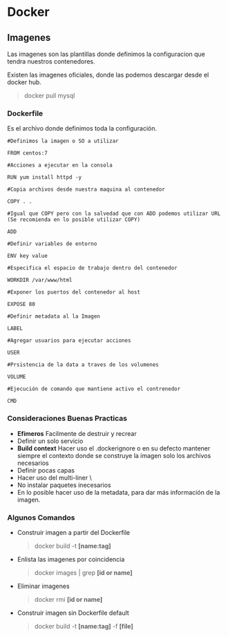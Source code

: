 # Docker

## Imagenes

Las imagenes son las plantillas donde definimos la configuracion que tendra nuestros contenedores.

Existen las imagenes oficiales, donde las podemos descargar desde el docker hub.

> docker pull mysql

### Dockerfile

Es el archivo donde definimos toda la configuración.

```
#Definimos la imagen o SO a utilizar

FROM centos:7

#Acciones a ejecutar en la consola

RUN yum install httpd -y

#Copia archivos desde nuestra maquina al contenedor

COPY . .

#Igual que COPY pero con la salvedad que con ADD podemos utilizar URL (Se recomienda en lo posible utilizar COPY)

ADD

#Definir variables de entorno

ENV key value

#Especifica el espacio de trabajo dentro del contenedor

WORKDIR /var/www/html

#Exponer los puertos del contenedor al host

EXPOSE 80

#Definir metadata al la Imagen

LABEL

#Agregar usuarios para ejecutar acciones

USER

#Prsistencia de la data a traves de los volumenes

VOLUME

#Ejecución de comando que mantiene activo el contrenedor

CMD

```

### Consideraciones Buenas Practicas

- **Efimeros** Facilmente de destruir y recrear
- Definir un solo servicio
- **Build context** Hacer uso el .dockerignore o en su defecto mantener siempre el contexto donde se construye la imagen solo los archivos necesarios
- Definir pocas capas
- Hacer uso del multi-liner \
- No instalar paquetes inecesarios
- En lo posible hacer uso de la metadata, para dar más información de la imagen.

### Algunos Comandos

- Construir imagen a partir del Dockerfile

  > docker build -t **[name:tag]**

- Enlista las imagenes por coincidencia

  > docker images | grep **[id or name]**

- Eliminar imagenes

  > docker rmi **[id or name]**

- Construir imagen sin Dockerfile default

  > docker build -t **[name:tag]** -f **[file]**
